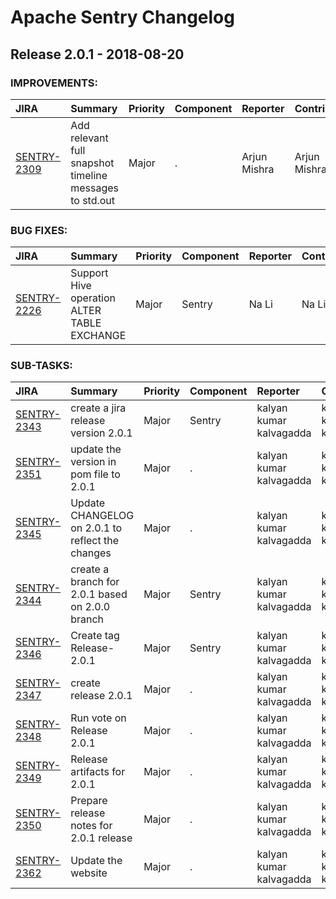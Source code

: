 
<!---
# Licensed to the Apache Software Foundation (ASF) under one
# or more contributor license agreements.  See the NOTICE file
# distributed with this work for additional information
# regarding copyright ownership.  The ASF licenses this file
# to you under the Apache License, Version 2.0 (the
# "License"); you may not use this file except in compliance
# with the License.  You may obtain a copy of the License at
#
#     http://www.apache.org/licenses/LICENSE-2.0
#
# Unless required by applicable law or agreed to in writing, software
# distributed under the License is distributed on an "AS IS" BASIS,
# WITHOUT WARRANTIES OR CONDITIONS OF ANY KIND, either express or implied.
# See the License for the specific language governing permissions and
# limitations under the License.
-->
# Apache Sentry Changelog

## Release 2.0.1 - 2018-08-20



### IMPROVEMENTS:

| JIRA | Summary | Priority | Component | Reporter | Contributor |
|:---- |:---- | :--- |:---- |:---- |:---- |
| [SENTRY-2309](https://issues.apache.org/jira/browse/SENTRY-2309) | Add relevant full snapshot timeline messages to std.out |  Major | . | Arjun Mishra | Arjun Mishra |


### BUG FIXES:

| JIRA | Summary | Priority | Component | Reporter | Contributor |
|:---- |:---- | :--- |:---- |:---- |:---- |
| [SENTRY-2226](https://issues.apache.org/jira/browse/SENTRY-2226) | Support Hive operation ALTER TABLE EXCHANGE |  Major | Sentry | Na Li | Na Li |


### SUB-TASKS:

| JIRA | Summary | Priority | Component | Reporter | Contributor |
|:---- |:---- | :--- |:---- |:---- |:---- |
| [SENTRY-2343](https://issues.apache.org/jira/browse/SENTRY-2343) | create a jira release version 2.0.1 |  Major | Sentry | kalyan kumar kalvagadda | kalyan kumar kalvagadda |
| [SENTRY-2351](https://issues.apache.org/jira/browse/SENTRY-2351) | update the version in pom file to 2.0.1 |  Major | . | kalyan kumar kalvagadda | kalyan kumar kalvagadda |
| [SENTRY-2345](https://issues.apache.org/jira/browse/SENTRY-2345) | Update CHANGELOG on 2.0.1 to reflect the changes |  Major | . | kalyan kumar kalvagadda | kalyan kumar kalvagadda |
| [SENTRY-2344](https://issues.apache.org/jira/browse/SENTRY-2344) | create a branch for 2.0.1 based on 2.0.0 branch |  Major | Sentry | kalyan kumar kalvagadda | kalyan kumar kalvagadda |
| [SENTRY-2346](https://issues.apache.org/jira/browse/SENTRY-2346) | Create tag Release-2.0.1 |  Major | Sentry | kalyan kumar kalvagadda | kalyan kumar kalvagadda |
| [SENTRY-2347](https://issues.apache.org/jira/browse/SENTRY-2347) | create release 2.0.1 |  Major | . | kalyan kumar kalvagadda | kalyan kumar kalvagadda |
| [SENTRY-2348](https://issues.apache.org/jira/browse/SENTRY-2348) | Run vote on Release 2.0.1 |  Major | . | kalyan kumar kalvagadda | kalyan kumar kalvagadda |
| [SENTRY-2349](https://issues.apache.org/jira/browse/SENTRY-2349) | Release artifacts for 2.0.1 |  Major | . | kalyan kumar kalvagadda | kalyan kumar kalvagadda |
| [SENTRY-2350](https://issues.apache.org/jira/browse/SENTRY-2350) | Prepare release notes for 2.0.1 release |  Major | . | kalyan kumar kalvagadda | kalyan kumar kalvagadda |
| [SENTRY-2362](https://issues.apache.org/jira/browse/SENTRY-2362) | Update the website |  Major | . | kalyan kumar kalvagadda | kalyan kumar kalvagadda |


